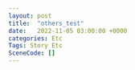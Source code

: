```yaml
---
layout: post
title:  "others_test"
date:   2022-11-05 03:00:00 +0000
categories: Etc
Tags: Story Etc
SceneCode: []
---
```

